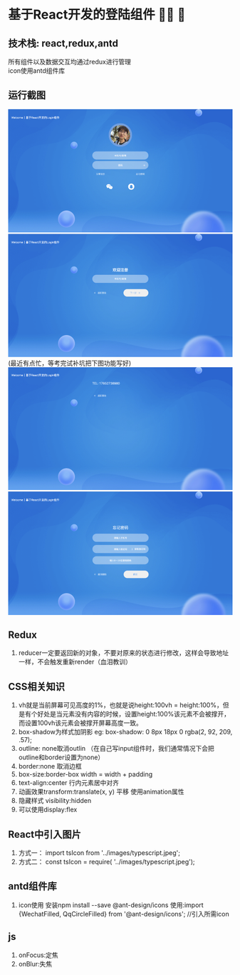 # 基于React开发的登陆组件 :technologist: :stars:

## 技术栈: react,redux,antd 
所有组件以及数据交互均通过redux进行管理          
icon使用antd组件库

## 运行截图
![](./src/asset/images/screenshot/screenshot1.png)
![](./src/asset/images/screenshot/screenshot2.png)
(最近有点忙，等考完试补坑把下图功能写好)
![](./src/asset/images/screenshot/screenshot3.png)
![](./src/asset/images/screenshot/screenshot4.png)


## Redux
1. reducer一定要返回新的对象，不要对原来的状态进行修改，这样会导致地址一样，不会触发重新render（血泪教训）

## CSS相关知识
1. vh就是当前屏幕可见高度的1%，也就是说height:100vh = height:100%，但是有个好处是当元素没有内容的时候，设置height:100%该元素不会被撑开，而设置100vh该元素会被撑开屏幕高度一致。
2. box-shadow为样式加阴影 eg: box-shadow: 0 8px 18px 0 rgba(2, 92, 209, .57);
3. outline: none取消outlin （在自己写input组件时，我们通常情况下会把outline和border设置为none）
4. border:none 取消边框
5. box-size:border-box width = width + padding
6. text-align:center 行内元素居中对齐
7. 动画效果transform:translate(x, y) 平移 使用animation属性
8. 隐藏样式 visibility:hidden
9. 可以使用display:flex

## React中引入图片
1. 方式一： import tsIcon from '../images/typescript.jpeg';
2. 方式二： const tsIcon = require( '../images/typescript.jpeg');

## antd组件库
1. icon使用 安装npm install --save @ant-design/icons 使用:import {WechatFilled, QqCircleFilled} from '@ant-design/icons'; //引入所需icon

## js
1. onFocus:定焦
2. onBlur:失焦